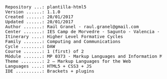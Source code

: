 <pre>
Repository ...: plantilla-html5
Version ......: 1.1.0
Created ......: 20/01/2017
Updated ......: 20/01/2017
Author .......: Raúl Granel - raul.granel@gmail.com
Center .......: IES Camp de Morvedre - Sagunto - Valencia - Spain
Itinerary ....: Higher Level Formative Cycles
Family .......: Computing and Communications
Cycle ........: DAW
Course .......: 1 (first) of 2
Módule .......: MP 0373 - Markup Languages and Information Management Systems
Theme ........: 2 – Markup Languages for the Web
Languages ....: HTML5 + CSS3 + JS
IDE ..........: Brackets + plugins
<pre>
